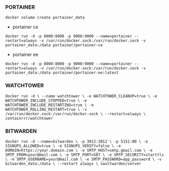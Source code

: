 
### PORTAINER

`docker volume create portainer_data`

 - portainer ce

`docker run -d -p 8000:8000 -p 9000:9000 --name=portainer --restart=always -v /var/run/docker.sock:/var/run/docker.sock -v portainer_data:/data portainer/portainer-ce`

- portainer ee

`docker run -d -p 8000:8000 -p 9000:9000 --name=portainer --restart=always -v /var/run/docker.sock:/var/run/docker.sock -v portainer_data:/data portainer/portainer-ee:latest`

### WATCHTOWER
`docker run -d \
--name watchtower \
-e WATCHTOWER_CLEANUP=true \
-e WATCHTOWER_INCLUDE_STOPPED=true \
-e WATCHTOWER_INCLUDE_RESTARTING=true \
-e WATCHTOWER_ROLLING_RESTART=true \
-v /var/run/docker.sock:/var/run/docker.sock \
--restart=always \
containrrr/watchtower`

### BITWARDEN
`docker run -d --name=bitwarden \
-p 3012:3012 \
-p 5151:80 \
-e SIGNUPS_ALLOWED=true \
-e SIGNUPS_VERIFY=false \
-e DOMAIN=https://your.domain.com \
-e SMTP_HOST=smtp.gmail.com \
-e SMTP_FROM=your@mail.com \
-e SMTP_PORT=587 \
-e SMTP_SECURITY=starttls \
-e SMTP_USERNAME=your@mail.com \
-e SMTP_PASSWORD=app_password \
-v bitwarden_data:/data \
--restart always \
vaultwarden/server`